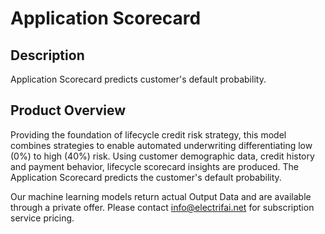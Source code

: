 # Application Scorecard

## Description
Application Scorecard predicts customer's default probability.

## Product Overview
Providing the foundation of lifecycle credit risk strategy, this model combines strategies to enable automated underwriting differentiating low (0%) to high (40%) risk. Using customer demographic data, credit history and payment behavior, lifecycle scorecard insights are produced. The Application Scorecard predicts the customer's default probability.

Our machine learning models return actual Output Data and are available through a private offer. Please contact info@electrifai.net for subscription service pricing.
